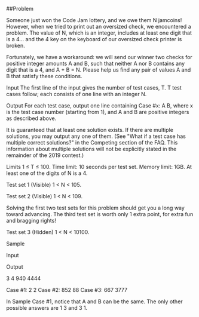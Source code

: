##Problem

Someone just won the Code Jam lottery, and we owe them N jamcoins! However, when we tried to print out an oversized check, we encountered a problem. The value of N, which is an integer, includes at least one digit that is a 4... and the 4 key on the keyboard of our oversized check printer is broken.

Fortunately, we have a workaround: we will send our winner two checks for positive integer amounts A and B, such that neither A nor B contains any digit that is a 4, and A + B = N. Please help us find any pair of values A and B that satisfy these conditions.

Input
The first line of the input gives the number of test cases, T. T test cases follow; each consists of one line with an integer N.

Output
For each test case, output one line containing Case #x: A B, where x is the test case number (starting from 1), and A and B are positive integers as described above.

It is guaranteed that at least one solution exists. If there are multiple solutions, you may output any one of them. (See "What if a test case has multiple correct solutions?" in the Competing section of the FAQ. This information about multiple solutions will not be explicitly stated in the remainder of the 2019 contest.)

Limits
1 ≤ T ≤ 100.
Time limit: 10 seconds per test set.
Memory limit: 1GB.
At least one of the digits of N is a 4.

Test set 1 (Visible)
1 < N < 105.

Test set 2 (Visible)
1 < N < 109.

Solving the first two test sets for this problem should get you a long way toward advancing. The third test set is worth only 1 extra point, for extra fun and bragging rights!

Test set 3 (Hidden)
1 < N < 10100.

Sample

Input
 	
Output
 
3
4
940
4444

  
Case #1: 2 2
Case #2: 852 88
Case #3: 667 3777

  
In Sample Case #1, notice that A and B can be the same. The only other possible answers are 1 3 and 3 1.
